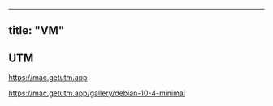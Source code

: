 
---
title: "VM"
---

## UTM

https://mac.getutm.app

https://mac.getutm.app/gallery/debian-10-4-minimal
